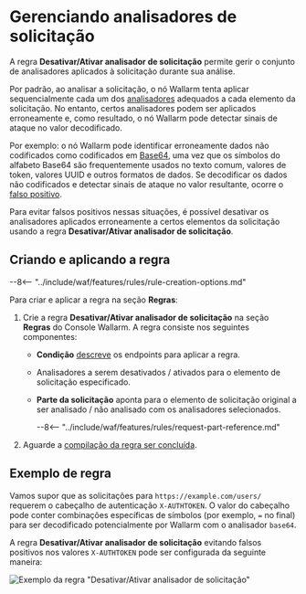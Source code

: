 # Gerenciando analisadores de solicitação

A regra **Desativar/Ativar analisador de solicitação** permite gerir o conjunto de analisadores aplicados à solicitação durante sua análise.

Por padrão, ao analisar a solicitação, o nó Wallarm tenta aplicar sequencialmente cada um dos [analisadores](request-processing.md) adequados a cada elemento da solicitação. No entanto, certos analisadores podem ser aplicados erroneamente e, como resultado, o nó Wallarm pode detectar sinais de ataque no valor decodificado.

Por exemplo: o nó Wallarm pode identificar erroneamente dados não codificados como codificados em [Base64](https://en.wikipedia.org/wiki/Base64), uma vez que os símbolos do alfabeto Base64 são frequentemente usados no texto comum, valores de token, valores UUID e outros formatos de dados. Se decodificar os dados não codificados e detectar sinais de ataque no valor resultante, ocorre o [falso positivo](../../about-wallarm/protecting-against-attacks.md#false-positives).

Para evitar falsos positivos nessas situações, é possível desativar os analisadores aplicados erroneamente a certos elementos da solicitação usando a regra **Desativar/Ativar analisador de solicitação**.

## Criando e aplicando a regra

--8<-- "../include/waf/features/rules/rule-creation-options.md"

Para criar e aplicar a regra na seção **Regras**:

1. Crie a regra **Desativar/Ativar analisador de solicitação** na seção **Regras** do Console Wallarm. A regra consiste nos seguintes componentes:

      * **Condição** [descreve](add-rule.md#branch-description) os endpoints para aplicar a regra.
      * Analisadores a serem desativados / ativados para o elemento de solicitação especificado.      
      * **Parte da solicitação** aponta para o elemento de solicitação original a ser analisado / não analisado com os analisadores selecionados.

         --8<-- "../include/waf/features/rules/request-part-reference.md"
2. Aguarde a [compilação da regra ser concluída](compiling.md).

## Exemplo de regra

Vamos supor que as solicitações para `https://example.com/users/` requerem o cabeçalho de autenticação `X-AUTHTOKEN`. O valor do cabeçalho pode conter combinações específicas de símbolos (por exemplo, `=` no final) para ser decodificado potencialmente por Wallarm com o analisador `base64`.

A regra **Desativar/Ativar analisador de solicitação** evitando falsos positivos nos valores `X-AUTHTOKEN` pode ser configurada da seguinte maneira:

![Exemplo da regra "Desativar/Ativar analisador de solicitação"](../../images/user-guides/rules/disable-parsers-example.png)